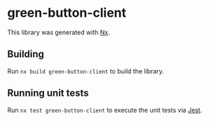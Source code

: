 # green-button-client

This library was generated with [Nx](https://nx.dev).

## Building

Run `nx build green-button-client` to build the library.

## Running unit tests

Run `nx test green-button-client` to execute the unit tests via [Jest](https://jestjs.io).
